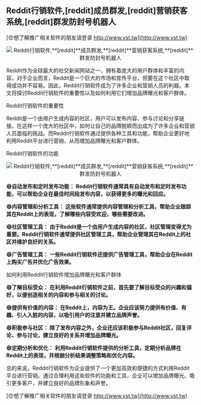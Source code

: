 ## **Reddit行销软件,**[reddit]**成员群发,**[reddit]**营销获客系统,**[reddit]**群发防封号机器人**

[😍想了解推广相关软件的朋友请登录 http://www.vst.tw](http://www.vst.tw)

 <center><img src="https://vst.tw/MP4/tuiguang/png/5.png" alt="Reddit行销软件,**[reddit]**成员群发,**[reddit]**营销获客系统,**[reddit]**群发防封号机器人"></center>

Reddit作为全球最大的社交新闻网站之一，拥有着庞大的用户群体和丰富的内容。对于企业而言，Reddit是一个巨大的市场和宣传平台，但要在这个社区中取得成功并不容易。因此，Reddit行销软件成为了许多企业和营销人员的利器。本文将探讨Reddit行销软件的重要性以及如何利用它们增加品牌曝光和客户群体。

Reddit行销软件的重要性

Reddit是一个由用户生成内容的社区，用户可以发布内容、参与讨论和分享链接。在这样一个庞大的社区中，如何让自己的品牌脱颖而出成为了许多企业和营销人员面临的挑战。而Reddit行销软件通过提供各种工具和功能，帮助企业更好地利用Reddit平台进行营销，从而增加品牌曝光和客户群体。

Reddit行销软件的功能

 <center><img src="https://vst.tw/MP4/tuiguang/png/7.png" alt="Reddit行销软件,**[reddit]**成员群发,**[reddit]**营销获客系统,**[reddit]**群发防封号机器人"></center>

**😄自动发布和定时发布功能： Reddit行销软件通常具有自动发布和定时发布功能，可以帮助企业在最佳时间段发布内容，以获得更多的曝光和回应。**

**😄内容管理和分析工具： 这些软件通常提供内容管理和分析工具，帮助企业跟踪其在Reddit上的表现，了解哪些内容受欢迎，哪些需要改进。**

**😄社区管理工具： 由于Reddit是一个由用户生成内容的社区，社区管理变得尤为重要。Reddit行销软件通常提供社区管理工具，帮助企业管理其在Reddit上的社区并维护良好的关系。**

**😄广告管理工具： 一些Reddit行销软件还提供广告管理工具，帮助企业在Reddit上购买广告并优化广告效果。**

如何利用Reddit行销软件增加品牌曝光和客户群体

**😄了解目标受众： 在利用Reddit行销软件之前，首先要了解目标受众的兴趣和偏好，以便创造相关的内容和参与相关的讨论。**

**😄提供有价值的内容： 在Reddit上，内容为王。企业应该努力提供有价值、有趣、引人入胜的内容，以吸引用户的注意并建立品牌声誉。**

**😄积极参与社区： 除了发布内容之外，企业还应该积极参与Reddit社区，回复评论、参与讨论，建立良好的关系并增加品牌曝光。**

**😄定期分析和优化： 利用Reddit行销软件提供的分析工具，定期分析品牌在Reddit上的表现，并根据分析结果调整策略和优化内容。**

总的来说，Reddit行销软件为企业提供了一个更加高效和便捷的方式利用Reddit平台进行营销。通过合理利用这些软件的功能和工具，企业可以增加品牌曝光、吸引更多客户，并建立良好的品牌形象和声誉。

[😍想了解推广相关软件的朋友请登录 http://www.vst.tw](http://www.vst.tw)



